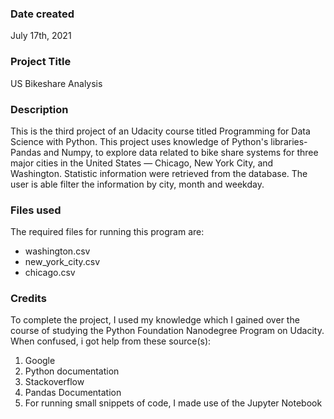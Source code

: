 ### Date created
July 17th, 2021

### Project Title
US Bikeshare Analysis

### Description
This is the third project of an Udacity course titled Programming for Data Science with Python. This project uses knowledge of Python's libraries- Pandas and Numpy, to explore data related to bike share systems for three major cities in the United States — Chicago, New York City, and Washington. Statistic information were retrieved from the database. The user is able filter the information by city, month and weekday.
### Files used
The required files for running this program are:

- washington.csv
- new_york_city.csv
- chicago.csv
### Credits
To complete the project, I used my knowledge which I gained over the course of studying the Python Foundation Nanodegree Program on Udacity. When confused, i got help from these source(s):

1. Google
2. Python documentation
3. Stackoverflow
4. Pandas Documentation
5. For running small snippets of code, I made use of the Jupyter Notebook
